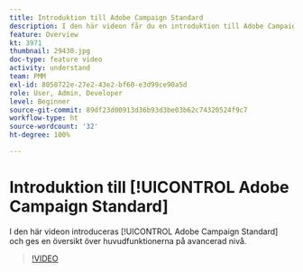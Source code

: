 ```yaml
---
title: Introduktion till Adobe Campaign Standard
description: I den här videon får du en introduktion till Adobe Campaign Standard på avancerad nivå.
feature: Overview
kt: 3971
thumbnail: 29430.jpg
doc-type: feature video
activity: understand
team: PMM
exl-id: 8058722e-27e2-43e2-bf60-e3d99ce90a5d
role: User, Admin, Developer
level: Beginner
source-git-commit: 89df23d00913d36b93d3be03b62c74320524f9c7
workflow-type: ht
source-wordcount: '32'
ht-degree: 100%

---
```


# Introduktion till [!UICONTROL Adobe Campaign Standard]

I den här videon introduceras [!UICONTROL Adobe Campaign Standard] och ges en översikt över huvudfunktionerna på avancerad nivå.

>[!VIDEO](https://video.tv.adobe.com/v/29430?quality=12&learn=on)
